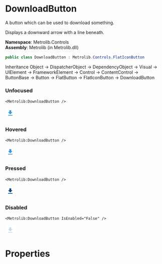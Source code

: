 # DownloadButton  

A button which can be used to download something.

Displays a downward arrow with a line beneath.

**Namespace**: Metrolib.Controls  
**Assembly**: Metrolib (in Metrolib.dll)  

```C#
public class DownloadButton : Metrolib.Controls.FlatIconButton
```

Inheritance Object -> DispatcherObject -> DependencyObject -> Visual -> UIElement -> FrameworkElement -> Control -> ContentControl -> ButtonBase -> Button -> FlatButton -> FlatIconButton -> DownloadButton
### Unfocused

```xaml
<Metrolib:DownloadButton />

```
![Image of DownloadButton, Unfocused](Unfocused.png)

### Hovered

```xaml
<Metrolib:DownloadButton />

```
![Image of DownloadButton, Hovered](Hovered.png)

### Pressed

```xaml
<Metrolib:DownloadButton />

```
![Image of DownloadButton, Pressed](Pressed.png)

### Disabled

```xaml
<Metrolib:DownloadButton IsEnabled="False" />

```
![Image of DownloadButton, Disabled](Disabled.png)

# Properties  

